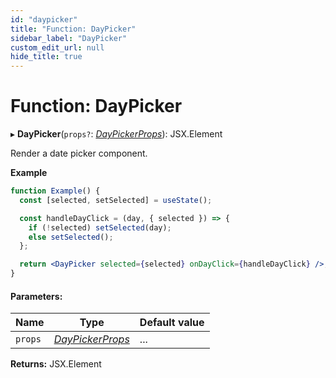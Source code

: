 ```yaml
---
id: "daypicker"
title: "Function: DayPicker"
sidebar_label: "DayPicker"
custom_edit_url: null
hide_title: true
---
```


# Function: DayPicker

▸ **DayPicker**(`props?`: [*DayPickerProps*](../interfaces/daypickerprops.md)): JSX.Element

Render a date picker component.

**Example**

```jsx showOutput
function Example() {
  const [selected, setSelected] = useState();

  const handleDayClick = (day, { selected }) => {
    if (!selected) setSelected(day);
    else setSelected();
  };

  return <DayPicker selected={selected} onDayClick={handleDayClick} />;
}
```

#### Parameters:

Name | Type | Default value |
------ | ------ | ------ |
`props` | [*DayPickerProps*](../interfaces/daypickerprops.md) | ... |

**Returns:** JSX.Element
